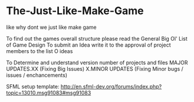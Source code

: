 The-Just-Like-Make-Game
=======================

like why dont we just like make game

To find out the games overall structure please read the General Big Ol' List of Game Design
To submit an Idea write it to the approval of project members to the list O ideas

To Determine and understand version number of projects and files 
MAJOR UPDATES.XX (Fixing Big Issues)
X.MINOR UPDATES   (Fixing Minor bugs / issues / enchancements)

SFML setup template:  http://en.sfml-dev.org/forums/index.php?topic=13010.msg91083#msg91083
